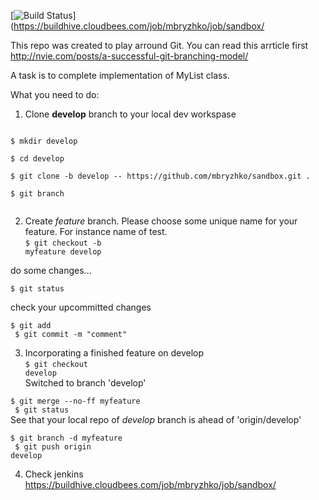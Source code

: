 [![Build Status](https://buildhive.cloudbees.com/job/mbryzhko/job/sandbox/badge/icon)](https://buildhive.cloudbees.com/job/mbryzhko/job/sandbox/

This repo was created to play arround Git.
You can read this arrticle first http://nvie.com/posts/a-successful-git-branching-model/

A task is to complete implementation of MyList class.

What you need to do:<br>
1) Clone <b>develop</b> branch to your local dev workspase<br>
<code>
$ mkdir develop<br>
$ cd develop<br>
$ git clone -b develop -- https://github.com/mbryzhko/sandbox.git .<br>
$ git branch<br>
</code>

2) Create *feature* branch. Please choose some unique name for your feature. For instance name of test.<br/>
<code>$ git checkout -b myfeature develop</code>

do some changes...

<code>$ git status</code>

check your upcommitted changes

<code>$ git add<br> 
$ git commit -m "comment"</code>

3) Incorporating a finished feature on develop<br>
<code>$ git checkout develop</code><br>
Switched to branch 'develop'

<code>$ git merge --no-ff myfeature<br>
$ git status</code><br>
See that your local repo of *develop* branch is ahead of 'origin/develop'<br>

<code>$ git branch -d myfeature<br>
$ git push origin develop</code>


4) Check jenkins<br>
https://buildhive.cloudbees.com/job/mbryzhko/job/sandbox/
